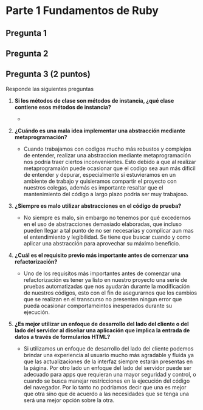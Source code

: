 # Parte 1 Fundamentos de Ruby

## Pregunta 1


## Pregunta 2



## Pregunta 3 (2 puntos) 
Responde las siguientes preguntas

1. **Si los métodos de clase son métodos de instancia, ¿qué clase contiene esos métodos de instancia?**

    - 

2. **¿Cuándo es una mala idea implementar una abstracción mediante metaprogramación?**

   - Cuando trabajamos con codigos mucho más robustos y complejos de entender, realizar una abstraccion mediante metaprogramación nos podría traer ciertos inconvenientes. Esto debido a que al realizar metaprogramaión puede ocasionar que el codigo sea aun más dificil de entender y depurar, especialmente si estuvieramos en un ambiente de trabajo y quisieramos compartir el proyecto con nuestros colegas, además es importante resaltar que el mantenimiento del código a largo plazo podría ser muy trabajoso.

3. **¿Siempre es malo utilizar abstracciones en el código de prueba?**

    - No siempre es malo, sin embargo no tenemos por qué excedernos en el uso de abstracciones demasiado elaboradas, que incluso pueden llegar a tal punto de no ser necesarias y complicar aun mas el entendimiento y legibilidad. Se tiene que buscar cuando y como aplicar una abstracción para aprovechar su máximo beneficio. 


4. **¿Cuál es el requisito previo más importante antes de comenzar una refactorización?**

    - Uno de los requisitos más importantes antes de comenzar una refactorización es tener ya listo en nuestro proyecto una serie de pruebas automatizadas que nos ayudarán durante la modificación de nuestros códigos, esto con el fin de asegurarnos que los cambios que se realizan en el transcurso no presenten ningun error que pueda ocasionar comportameintos inesperados durante su ejecución.  


5. **¿Es mejor utilizar un enfoque de desarrollo del lado del cliente o del lado del servidor al diseñar una aplicación que implica la entrada de datos a través de formularios HTML?**

    - Si utilizamos un enfoque de desarrollo del lado del cliente podemos brindar una experiencia al usuario mucho más agradable y fluida ya que las actualizaciones de la interfaz siempre estarán presentas en la página. Por otro lado un enfoque del lado del servidor puede ser adecuado para apps que requieran una mayor seguridad y control, o cuando se busca manejar restricciones en la ejecución del código del navegador. Por lo tanto no podriamos decir que una es mejor que otra sino que de acuerdo a las necesidades que se tenga una será una mejor opción sobre la otra.